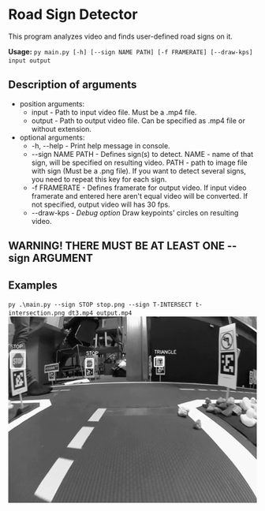 # Road Sign Detector

This program analyzes video and finds user-defined road signs on it.

**Usage:** `py main.py [-h] [--sign NAME PATH] [-f FRAMERATE] [--draw-kps] input output`

## Description of arguments
* position arguments:
  * input - Path to input video file. Must be a .mp4 file.
  * output - Path to output video file. Can be specified as .mp4 file or without extension.
* optional arguments:
  * -h, --help - Print help message in console.
  * --sign NAME PATH - Defines sign(s) to detect. NAME - name of that sign, will be specified on resulting video. PATH - path to image file with sign (Must be a .png file). If you want to detect several signs, you need to repeat this key for each sign. 
  * -f FRAMERATE - Defines framerate for output video. If input video framerate and entered here aren't equal video will be converted. If not specified, output video will has 30 fps.
  * --draw-kps - *Debug option* Draw keypoints' circles on resulting video.

## WARNING! THERE MUST BE AT LEAST ONE --sign ARGUMENT

## Examples

`py .\main.py --sign STOP stop.png --sign T-INTERSECT t-intersection.png dt3.mp4 output.mp4`
![Demo image](https://github.com/OSLL/sirius-cv/raw/30_video_Daniil_Komarov/Daniil_Komarov/demo.png)

